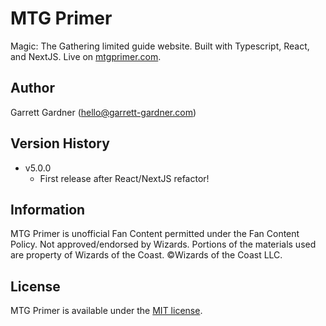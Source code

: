 # MTG Primer

Magic: The Gathering limited guide website. Built with Typescript, React, and NextJS. Live on [mtgprimer.com](https://mtgprimer.com).

## **Author**

Garrett Gardner (hello@garrett-gardner.com)

## Version History

- v5.0.0
  - First release after React/NextJS refactor!

## Information

MTG Primer is unofficial Fan Content permitted under the Fan Content Policy. Not approved/endorsed by Wizards. Portions of the materials used are property of Wizards of the Coast. ©Wizards of the Coast LLC.

## License

MTG Primer is available under the [MIT license](https://opensource.org/licenses/MIT).
